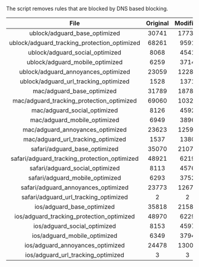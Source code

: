 The script removes rules that are blocked by DNS based blocking.


| File | Original | Modified |
|:----:|:-----:|:-----:|
| ublock/adguard_base_optimized | 30741 | 17730 |
| ublock/adguard_tracking_protection_optimized | 68261 | 9591 |
| ublock/adguard_social_optimized | 8068 | 4541 |
| ublock/adguard_mobile_optimized | 6259 | 3714 |
| ublock/adguard_annoyances_optimized | 23059 | 12286 |
| ublock/adguard_url_tracking_optimized | 1528 | 1371 |
| mac/adguard_base_optimized | 31789 | 18788 |
| mac/adguard_tracking_protection_optimized | 69060 | 10320 |
| mac/adguard_social_optimized | 8126 | 4592 |
| mac/adguard_mobile_optimized | 6949 | 3896 |
| mac/adguard_annoyances_optimized | 23623 | 12596 |
| mac/adguard_url_tracking_optimized | 1537 | 1380 |
| safari/adguard_base_optimized | 35070 | 21079 |
| safari/adguard_tracking_protection_optimized | 48921 | 6219 |
| safari/adguard_social_optimized | 8113 | 4576 |
| safari/adguard_mobile_optimized | 6293 | 3752 |
| safari/adguard_annoyances_optimized | 23773 | 12673 |
| safari/adguard_url_tracking_optimized | 2 | 2 |
| ios/adguard_base_optimized | 35818 | 21585 |
| ios/adguard_tracking_protection_optimized | 48970 | 6229 |
| ios/adguard_social_optimized | 8153 | 4597 |
| ios/adguard_mobile_optimized | 6349 | 3794 |
| ios/adguard_annoyances_optimized | 24478 | 13004 |
| ios/adguard_url_tracking_optimized | 3 | 3 |